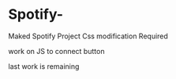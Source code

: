 # Spotify-
Maked Spotify Project
Css modification Required

work on JS to connect button 

last work is remaining 

